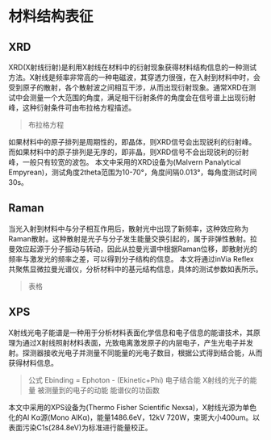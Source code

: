 # 材料结构表征
## XRD
XRD(X射线衍射)是利用X射线在材料中的衍射现象获得材料结构信息的一种测试方法。X射线是频率非常高的一种电磁波，其穿透力很强，在入射到材料中时，会受到原子的散射，各个散射波之间相互干涉，从而出现衍射现象。通常XRD在测试中会测量一个大范围的角度，满足相干衍射条件的角度会在信号谱上出现衍射峰，这种衍射条件可由布拉格方程描述。
> 布拉格方程

如果材料中的原子排列是周期性的，即晶体，则XRD信号会出现锐利的衍射峰。而如果材料中的原子排列是无序的，即非晶，则XRD信号不会出现锐利的衍射峰，一般只有较宽的波包。
本文中采用的XRD设备为(Malvern Panalytical Empyrean)，测试角度2theta范围为10-70°，角度间隔0.013°，每角度测试时间30s。
## Raman
当光入射到材料中与分子相互作用后，散射光中出现了新频率，这种效应称为Raman散射。这种散射是光子与分子发生能量交换引起的，属于非弹性散射。拉曼效应起源于分子振动与转动，因此从拉曼光谱中根据Raman位移，即散射光的频率与激发光的频率之差，可以得到分子结构的信息。
本文将通过inVia Reflex 共聚焦显微拉曼光谱仪，分析材料中的基元结构信息，具体的测试参数如表所示。
> 表格

## XPS
X射线光电子能谱是一种用于分析材料表面化学信息和电子信息的能谱技术，其原理为通过X射线照射材料表面，光致电离激发原子的内层电子，产生光电子并发射。探测器接收光电子并测量不同能量的光电子数目，根据公式得到结合能，从而获得材料信息。
> 公式
> Ebinding = Ephoton - (Ekinetic+Phi)
> 电子结合能 X射线的光子的能量 被测量到的电子的动能 能谱仪的功函数

本文中采用的XPS设备为(Thermo Fisher Scientific Nexsa)，X射线光源为单色化的Al Kα源(Mono AlKα)，能量1486.6eV，12kV 720W，束斑大小400um。以表面污染C1s(284.8eV)为标准进行能量校正。